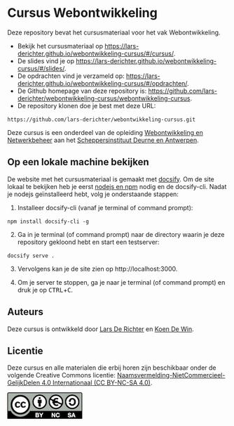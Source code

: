 # Cursus Webontwikkeling

Deze repository bevat het cursusmateriaal voor het vak Webontwikkeling.

- Bekijk het cursusmateriaal op https://lars-derichter.github.io/webontwikkeling-cursus/#/cursus/.
- De slides vind je op https://lars-derichter.github.io/webontwikkeling-cursus/#/slides/.
- De opdrachten vind je verzameld op: https://lars-derichter.github.io/webontwikkeling-cursus/#/opdrachten/.
- De Github homepage van deze repository is: https://github.com/lars-derichter/webontwikkeling-cursus/webontwikkeling-cursus.
- De repository klonen doe je best met deze URL:

```
https://github.com/lars-derichter/webontwikkeling-cursus.git
```

Deze cursus is een onderdeel van de opleiding [Webontwikkeling en Netwerkbeheer](https://webontwikkeling-netwerkbeheer.be/) aan het [Scheppersinstituut Deurne en Antwerpen](https://www.scheppers.be/).

## Op een lokale machine bekijken

De website met het cursusmateriaal is gemaakt met [docsify](https://docsify.js.org/). Om de site lokaal te bekijken heb je eerst [nodejs en npm](https://nodejs.org/) nodig en de docsify-cli. Nadat je nodejs geïnstalleerd hebt, volg je onderstaande stappen:

1. Installeer docsify-cli (vanaf je terminal of command prompt):

```
npm install docsify-cli -g
```

2. Ga in je terminal (of command prompt) naar de directory waarin je deze repository gekloond hebt en start een testserver:

```
docsify serve .
```

3. Vervolgens kan je de site zien op http://localhost:3000.

4. Om je server te stoppen, ga je naar je terminal (of command prompt) en druk je op <kbd>CTRL</kbd>+<kbd>C</kbd>.

## Auteurs

Deze cursus is ontwikkeld door [Lars De Richter](https://github.com/lars-derichter) en [Koen De Win](https://github.com/koendewin).

## Licentie

Deze cursus en alle materialen die erbij horen zijn beschikbaar onder de volgende Creative Commons licentie: [Naamsvermelding-NietCommercieel-GelijkDelen 4.0 Internationaal (CC BY-NC-SA 4.0)](https://creativecommons.org/licenses/by-nc-sa/4.0/deed.nl).

[![CC BY-NC-SA 4.0](by-nc-sa.eu.png)](https://creativecommons.org/licenses/by-nc-sa/4.0/deed.nl)
